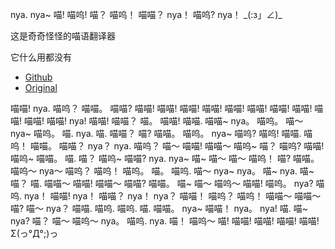 nya. nya~ 喵! 喵呜! 喵？ 喵呜！ 喵喵？ nya！ 喵呜? nya！ \_(:з」∠)\_

这是奇奇怪怪的喵语翻译器

它什么用都没有

- [Github](https://github.com/LS-KR/MeowLanguage-Reborn)
- [Original](https://github.com/MeowBot233/MeowLanguageTranslator)

喵喵! nya. 喵呜？ 喵喵。 喵喵? 喵喵! 喵喵! 喵喵! 喵喵! 喵喵! 喵喵! 喵喵! 喵喵! 喵喵! 喵喵! 喵喵! nya! 喵喵! 喵喵？ 喵。 喵喵! 喵喵. 喵喵~ nya。 喵呜。 喵～ nya~ 喵呜。 喵. nya. 喵. 喵喵？ 喵? 喵喵。 喵呜。 nya~ 喵呜? 喵呜! 喵喵. 喵呜！ 喵喵。 喵喵？ nya？ nya. 喵呜？ 喵～ 喵喵! 喵喵～ 喵呜~ 喵？ 喵呜? 喵喵! 喵呜~ 喵喵。 喵. 喵？ 喵呜~ 喵喵? nya. nya~ 喵~ 喵～ 喵～ 喵呜！ 喵? 喵喵。 喵呜～ nya～ 喵呜？ 喵呜！ 喵呜。 喵。 喵呜. 喵～ nya~ nya。 喵~ nya. 喵~ 喵？ 喵. 喵喵～ 喵喵! 喵喵～ 喵喵? 喵喵。 喵~ 喵～ 喵呜～ 喵喵! 喵呜。 nya? 喵呜. nya！ 喵喵! nya！ 喵喵？ nya！ nya？ 喵喵！ 喵呜？ 喵呜！ 喵喵～ 喵喵～ 喵? 喵～ nya？ 喵喵. 喵呜. 喵呜. 喵. 喵喵。 nya~ 喵喵！ nya。 nya! 喵. 喵~ nya? 喵？ 喵～ 喵呜～ nya。 喵呜. nya. 喵！ 喵呜～ 喵! 喵喵! 喵喵! 喵喵! 喵喵! Σ(っ°Д°;)っ
